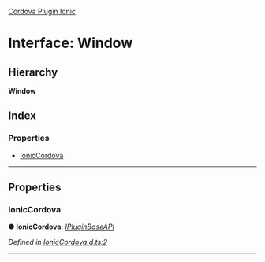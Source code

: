 [Cordova Plugin Ionic](../../README.md)

# Interface: Window

## Hierarchy

**Window**

## Index

### Properties

* [IonicCordova](_ioniccordova_d_.window.md#ioniccordova)

---

## Properties

<a id="ioniccordova"></a>

###  IonicCordova

**● IonicCordova**: *[IPluginBaseAPI](_ioniccordova_d_.ipluginbaseapi.md)*

*Defined in [IonicCordova.d.ts:2](https://github.com/ionic-team/cordova-plugin-ionic/blob/fe62482/types/IonicCordova.d.ts#L2)*

___

